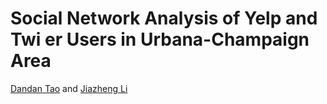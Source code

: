 # Social Network Analysis of Yelp and Twi er Users in Urbana-Champaign Area
[Dandan Tao](https://github.com/DandanTao) and [Jiazheng Li](https://github.com/uuvkk)
